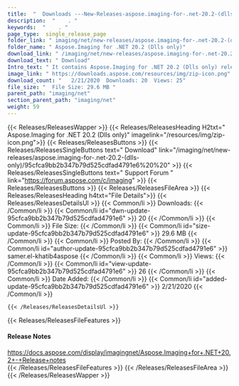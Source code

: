 ```yaml
---
title:  "  Downloads ---New-Releases-aspose.imaging-for-.net-20.2-(dlls-only) . " 
description:  "    . " 
keywords:  "    . " 
page_type:  single_release_page
folder_link: " imaging/net/new-releases/aspose.imaging-for-.net-20.2-(dlls-only)/"
folder_name: " Aspose.Imaging for .NET 20.2 (Dlls only)"
download_link: " /imaging/net/new-releases/aspose.imaging-for-.net-20.2-(dlls-only)/95cfca9bb2b347b79d525cdfad4791e6"
download_text: " Download"
Intro_text: " It contains Aspose.Imaging for .NET 20.2 (Dlls only) release."
image_link: " https://downloads.aspose.com/resources/img/zip-icon.png"
download_count: "   2/21/2020  Downloads: 20  Views: 25"
file_size: "  File Size: 29.6 MB "
parent_path: "imaging/net"
section_parent_path: "imaging/net"
weight: 59 
---
```


{{< Releases/ReleasesWapper >}}
  {{< Releases/ReleasesHeading H2txt=" Aspose.Imaging for .NET 20.2 (Dlls only)" imagelink="/resources/img/zip-icon.png">}}
  {{< Releases/ReleasesButtons >}}
    {{< Releases/ReleasesSingleButtons text=" Download" link="/imaging/net/new-releases/aspose.imaging-for-.net-20.2-(dlls-only)/95cfca9bb2b347b79d525cdfad4791e6%20%20" >}}
    {{< Releases/ReleasesSingleButtons text=" Support Forum " link="https://forum.aspose.com/c/imaging" >}}
  {{< Releases/ReleasesButtons >}}
  {{< Releases/ReleasesFileArea >}}
    {{< Releases/ReleasesHeading h4txt="File Details">}}
    {{< Releases/ReleasesDetailsUl >}}
            {{< Common/li  >}} Downloads: {{< /Common/li >}} 
      {{< Common/li id="dwn-update-95cfca9bb2b347b79d525cdfad4791e6" >}} 20 {{< /Common/li >}} 
      {{< Common/li  >}} File Size: {{< /Common/li >}} 
      {{< Common/li id="size-update-95cfca9bb2b347b79d525cdfad4791e6" >}} 29.6 MB {{< /Common/li >}} 
      {{< Common/li  >}} Posted By: {{< /Common/li >}} 
      {{< Common/li id="author-update-95cfca9bb2b347b79d525cdfad4791e6" >}} samer.el-khatib4aspose {{< /Common/li >}} 
      {{< Common/li  >}} Views: {{< /Common/li >}} 
      {{< Common/li id="view-update-95cfca9bb2b347b79d525cdfad4791e6" >}} 26 {{< /Common/li >}} 
      {{< Common/li  >}} Date Added: {{< /Common/li >}} 
      {{< Common/li id="added-update-95cfca9bb2b347b79d525cdfad4791e6" >}} 2/21/2020 {{< /Common/li >}} 

    {{< /Releases/ReleasesDetailsUl >}}

  {{< Releases/ReleasesFileFeatures >}}
      <h4>Release Notes</h4><div><a href="https://docs.aspose.com/display/imagingnet/Aspose.Imaging+for+.NET+20.2+-+Release+notes">https://docs.aspose.com/display/imagingnet/Aspose.Imaging+for+.NET+20.2+-+Release+notes</a></div>
  {{< /Releases/ReleasesFileFeatures >}}
 {{< /Releases/ReleasesFileArea >}}
{{< /Releases/ReleasesWapper >}}


